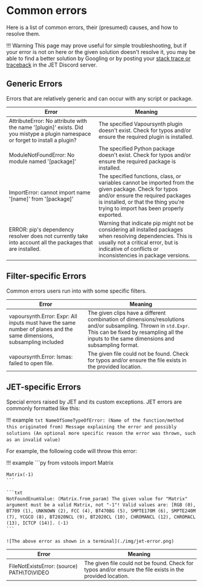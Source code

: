 # Common errors

Here is a list of common errors,
their (presumed) causes,
and how to resolve them.

!!! Warning
    This page may prove useful for simple troubleshooting,
    but if your error is not on here
    or the given solution doesn't resolve it,
    you may be able to find a better solution by Googling
    or by posting your [stack trace or traceback][traceback]
    in the JET Discord server.

[traceback]: https://realpython.com/python-traceback/

<!--
Contributors: When adding new errors to this list, please follow these guidelines:

1. Keep the error message in the first column as close to the original as possible. Replace names with [name], [package], [plugin], etc.
2. Provide a clear, concise explanation in the "Meaning" column.
3. If applicable, include a brief suggestion for resolving the error.
-->

## Generic Errors

Errors that are relatively generic and can occur with any script or package.

| Error                                                                                                                           | Meaning                                                                                                                                                                                                                         |
| ------------------------------------------------------------------------------------------------------------------------------- | ------------------------------------------------------------------------------------------------------------------------------------------------------------------------------------------------------------------------------- |
| AttributeError: No attribute with the name '[plugin]' exists. Did you mistype a plugin namespace or forget to install a plugin? | The specified Vapoursynth plugin doesn't exist. Check for typos and/or ensure the required plugin is installed.                                                                                                                 |
| ModuleNotFoundError: No module named '[package]'                                                                                | The specified Python package doesn't exist. Check for typos and/or ensure the required package is installed.                                                                                                                    |
| ImportError: cannot import name '[name]' from '[package]'                                                                       | The specified functions, class, or variables cannot be imported from the given package. Check for typos and/or ensure the required packages is installed, or that the thing you're trying to import has been properly exported. |
| ERROR: pip's dependency resolver does not currently take into account all the packages that are installed.                      | Warning that indicate pip might not be considering all installed packages when resolving dependencies. This is usually not a critical error, but is indicative of conflicts or inconsistencies in package versions.             |

## Filter-specific Errors

Common errors users run into with some specific filters.

| Error                                                                                                                 | Meaning                                                                                                                                                                                                        |
| --------------------------------------------------------------------------------------------------------------------- | -------------------------------------------------------------------------------------------------------------------------------------------------------------------------------------------------------------- |
| vapoursynth.Error: Expr: All inputs must have the same number of planes and the same dimensions, subsampling included | The given clips have a different combination of dimensions/resolutions and/or subsampling. Thrown in `std.Expr`. This can be fixed by resampling all the inputs to the same dimensions and subsampling format. |
| vapoursynth.Error: lsmas: failed to open file.                                                                        | The given file could not be found. Check for typos and/or ensure the file exists in the provided location.                                                                                                     |

## JET-specific Errors

Special errors raised by JET and its custom exceptions.
JET errors are commonly formatted like this:

!!! example
    ```txt
    NameOfSomeTypeOfError: (Name of the function/method this originated from) Message explaining the error and possibly solutions (An optional more specific reason the error was thrown, such as an invalid value)
    ```

For example, the following code will throw this error:

!!! example
    ```py
    from vstools import Matrix

    Matrix(-1)
    ```

    ```txt
    NotFoundEnumValue: (Matrix.from_param) The given value for "Matrix" argument must be a valid Matrix, not "-1"! Valid values are: [RGB (0), BT709 (1), UNKNOWN (2), FCC (4), BT470BG (5), SMPTE170M (6), SMPTE240M (7), YCGCO (8), BT2020NCL (9), BT2020CL (10), CHROMANCL (12), CHROMACL (13), ICTCP (14)]. (-1)
    ```

    ![The above error as shown in a terminal](./img/jet-error.png)


| Error                                      | Meaning                                                                                                    |
| ------------------------------------------ | ---------------------------------------------------------------------------------------------------------- |
| FileNotExistsError: (source) PATH\TO\VIDEO | The given file could not be found. Check for typos and/or ensure the file exists in the provided location. |
